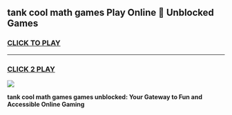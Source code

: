
## tank cool math games Play Online 👋 Unblocked Games
<h3>
<a href="https://news.freeplayer.one?title=tank_cool_math_games&ref=17CMG">CLICK TO PLAY</a></h3>
<hr>

<h3>
<a href="https://news.freeplayer.one?title=tank_cool_math_games&ref=17CMG">CLICK 2 PLAY</a>
  
</h3>

<a href="https://news.freeplayer.one?title=tank_cool_math_games&ref=17CMG/"><img src="https://clearcache.store/games.png"></a>


**tank cool math games games unblocked: Your Gateway to Fun and Accessible Online Gaming**
